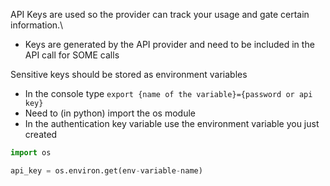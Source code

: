API Keys are used so the provider can track your usage and gate certain information.\
* Keys are generated by the API provider and need to be included in the API call for SOME calls

Sensitive keys should be stored as environment variables
* In the console type ```export {name of the variable}={password or api key}```
* Need to (in python) import the os module
* In the authentication key variable use the environment variable you just created
```python
import os

api_key = os.environ.get(env-variable-name)
```